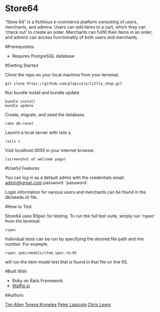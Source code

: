 # Store64

“Store 64” is a fictitious e-commerce platform consisting of users, merchants, and admins. Users can add items to a cart, which they can ‘check out’ to create an order. Merchants can fulfill their items in an order, and admins can access functionality of both users and merchants.

#Prerequisites

- Requires PostgreSQL database

#Getting Started

Clone the repo on your local machine from your terminal.

    git clone https://github.com/plapicola/little_shop.git

Run bundle install and bundle update.

    bundle install
    bundle update

Create, migrate, and seed the database.

    rake db:reset

Launch a local server with rails s.

    rails s

Visit localhost:3000 in your internet browser.

    (screenshot of welcome page)

#Useful Features

You can log in as a default admin with the credentials email: admin@gmail.com password: 'password'.

Login information for various users and merchants can be found in the db/seeds.rb file.

#How to Test

Store64 uses RSpec for testing. To run the full test suite, simply run 'rspec' from the terminal.

    rspec

Individual tests can be run by specifying the desired file path and line number. For example,

    rspec spec/models/item_spec.rb:65

will run the item model test that is found in that file on line 65.

#Built With

- Ruby on Rails Framework
- [Waffle.io](https://waffle.io/plapicola/little_shop)

#Authors

[Tim Allen](https://github.com/timnallen)
[Teresa Knowles](https://github.com/teresa-m-knowles)
[Peter Lapicola](https://github.com/plapicola)
[Chris Lewis](https://github.com/csvlewis)
